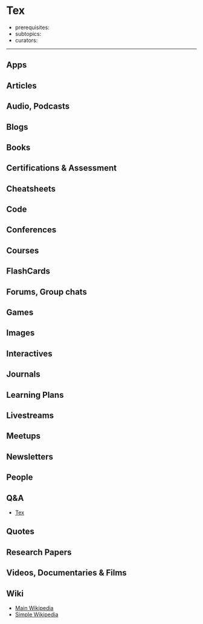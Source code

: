 # Tex

- prerequisites:
- subtopics:
- curators:

------

## Apps

## Articles

## Audio, Podcasts

## Blogs

## Books

## Certifications & Assessment

## Cheatsheets

## Code

## Conferences

## Courses

## FlashCards

## Forums, Group chats

## Games

## Images

## Interactives

## Journals

## Learning Plans

## Livestreams

## Meetups

## Newsletters

## People

## Q&A

- [Tex](https://tex.stackexchange.com)

## Quotes

## Research Papers

## Videos, Documentaries & Films

## Wiki

- [Main Wikipedia](https://en.wikipedia.org/wiki/TeX)
- [Simple Wikipedia](https://simple.wikipedia.org/wiki/LaTeX)

